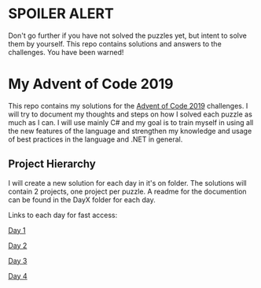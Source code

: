 # SPOILER ALERT
Don't go further if you have not solved the puzzles yet, but intent to solve them by yourself. This repo contains solutions and answers to the challenges. You have been warned!

# My Advent of Code 2019
This repo contains my solutions for the [Advent of Code 2019](https://adventofcode.com/) challenges. I will try to document my thoughts and steps on how I solved each puzzle as much as I can.
I will use mainly C# and my goal is to train myself in using all the new features of the language and strengthen my knowledge and usage of best practices in the language and .NET in general.

## Project Hierarchy
I will create a new solution for each day in it's on folder. The solutions will contain 2 projects, one project per puzzle.
A readme for the documention can be found in the DayX folder for each day.

Links to each day for fast access:

[Day 1](https://github.com/jooni91/advent-of-code-2019/tree/master/Solutions/Day1)

[Day 2](https://github.com/jooni91/advent-of-code-2019/tree/master/Solutions/Day2)

[Day 3](https://github.com/jooni91/advent-of-code-2019/tree/master/Solutions/Day3)

[Day 4](https://github.com/jooni91/advent-of-code-2019/tree/master/Solutions/Day4)
